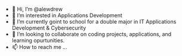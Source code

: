 - 👋 Hi, I’m @alewdrew
- 👀 I’m interested in Applications Development
- 🌱 I’m currently goint to school for a double major in IT Applications Development & Cybersecurity
- 💞️ I’m looking to collaborate on coding projects, applications, and learning opurtunities.
- 📫 How to reach me ...

<!---
alewdrew/alewdrew is a ✨ special ✨ repository because its `README.md` (this file) appears on your GitHub profile.
You can click the Preview link to take a look at your changes.
--->
